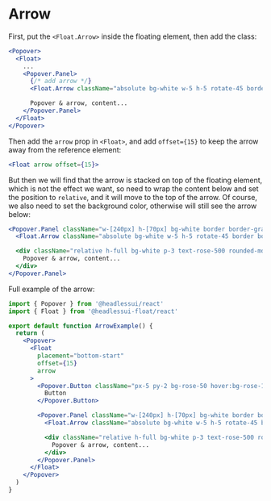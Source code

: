 # Arrow

First, put the `<Float.Arrow>` inside the floating element, then add the class:

```jsx {5-6,14}
<Popover>
  <Float>
    ...
    <Popover.Panel>
      {/* add arrow */}
      <Float.Arrow className="absolute bg-white w-5 h-5 rotate-45 border border-gray-200" />

      Popover & arrow, content...
    </Popover.Panel>
  </Float>
</Popover>
```

Then add the `arrow` prop in `<Float>`, and add `offset={15}` to keep the arrow away from the reference element:

```jsx
<Float arrow offset={15}>
```

But then we will find that the arrow is stacked on top of the floating element, which is not the effect we want, so need to wrap the content below and set the position to `relative`, and it will move to the top of the arrow. Of course, we also need to set the background color, otherwise will still see the arrow below:

```jsx {1,4}
<Popover.Panel className="w-[240px] h-[70px] bg-white border border-gray-200 rounded-md shadow-lg focus:outline-none">
  <Float.Arrow className="absolute bg-white w-5 h-5 rotate-45 border border-gray-200" />

  <div className="relative h-full bg-white p-3 text-rose-500 rounded-md">
    Popover & arrow, content...
  </div>
</Popover.Panel>
```

Full example of the arrow:

```jsx
import { Popover } from '@headlessui/react'
import { Float } from '@headlessui-float/react'

export default function ArrowExample() {
  return (
    <Popover>
      <Float
        placement="bottom-start"
        offset={15}
        arrow
      >
        <Popover.Button className="px-5 py-2 bg-rose-50 hover:bg-rose-100 text-rose-500 rounded">
          Button
        </Popover.Button>

        <Popover.Panel className="w-[240px] h-[70px] bg-white border border-gray-200 rounded-md shadow-lg focus:outline-none">
          <Float.Arrow className="absolute bg-white w-5 h-5 rotate-45 border border-gray-200" />

          <div className="relative h-full bg-white p-3 text-rose-500 rounded-md">
            Popover & arrow, content...
          </div>
        </Popover.Panel>
      </Float>
    </Popover>
  )
}
```
